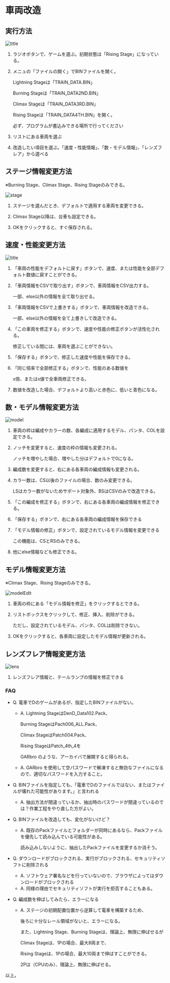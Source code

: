 # 車両改造


## 実行方法

![title](image/title.png)

1. ラジオボタンで、ゲームを選ぶ。初期状態は「Rising Stage」になっている。

2. メニュの「ファイルの開く」でBINファイルを開く。

    Lightning Stageは「TRAIN_DATA.BIN」

    Burning Stageは「TRAIN_DATA2ND.BIN」

    Climax Stageは「TRAIN_DATA3RD.BIN」

    Rising Stageは「TRAIN_DATA4TH.BIN」を開く。

    必ず、プログラムが書込みできる場所で行ってください

3. リストにある車両を選ぶ

4. 改造したい項目を選ぶ。「速度・性能情報」、「数・モデル情報」、「レンズフレア」から選べる

## ステージ情報変更方法

※Burning Stage、Climax Stage、Rising Stageのみできる。

![stage](image/stage.png)

1. ステージを選んだとき、デフォルトで適用する車両を変更できる。

2. Climax Stage以降は、台車も設定できる。

3. OKをクリックすると、すぐ保存される。

## 速度・性能変更方法

![title](image/title.png)

1. 「車両の性能をデフォルトに戻す」ボタンで、速度、または性能を全部デフォルト数値に戻すことができる。

2. 「車両情報をCSVで取り出す」ボタンで、車両情報をCSV出力する。

    一部、else以外の情報を全て取り出せる。

3. 「車両情報をCSVで上書きする」ボタンで、車両情報を改造できる。

    一部、else以外の情報を全て上書きして改造できる。

4. 「この車両を修正する」ボタンで、速度や性能の修正ボタンが活性化される。

    修正している間には、車両を選ぶことができない。

5. 「保存する」ボタンで、修正した速度や性能を保存できる。

6. 「同じ倍率で全部修正する」ボタンで、性能のある数値を

    x倍、またはx値で全車両修正できる。

7. 数値を改造した場合、デフォルトより高いと赤色に、低いと青色になる。

## 数・モデル情報変更方法

![model](image/model.png)

1. 車両の枠は編成やカラーの数、各編成に適用するモデル、パンタ、COLを設定できる。

2. ノッチを変更すると、速度の枠の情報も変更される。

    ノッチを増やした場合、増やした分はデフォルトで0になる。

3. 編成数を変更すると、右にある各車両の編成情報も変更される。

4. カラー数は、CS以後のファイルの場合、数のみ変更できる。

    LSはカラー数がないためサポート対象外、BSはCSVのみで改造できる。

5. 「この編成を修正する」ボタンで、右にある各車両の編成情報を修正できる。

6. 「保存する」ボタンで、右にある各車両の編成情報を保存できる

7. 「モデル情報の修正」ボタンで、設定されているモデル情報を変更できる

    この機能は、CSとRSのみできる。

8. 他にelse情報なども修正できる。

## モデル情報変更方法

※Climax Stage、Rising Stageのみできる。

![modelEdit](image/modelEdit.png)

1. 車両の枠にある「モデル情報を修正」をクリックするとできる。

2. リストボックスをクリックして、修正、挿入、削除ができる。

    ただし、設定されているモデル、パンタ、COLは削除できない。

3. OKをクリックすると、各車両に設定したモデル情報が更新される。

## レンズフレア情報変更方法

![lens](image/lens.png)

1. レンズフレア情報と、テールランプの情報を修正できる


### FAQ


* Q. 電車でDのゲームがあるが、指定したBINファイルがない。  
  
  * A. Lightning StageはDenD_Data102.Pack、

    Burning StageはPach006_ALL.Pack、

    Climax StageはPatch004.Pack、

    Rising StageはPatch_4th_4を

    GARbro のような、アーカイバで展開すると得られる。
  * A. GARbro を使用して空パスワードで解凍すると無効なファイルになるので、適切なパスワードを入力すること。


* Q. BINファイルを指定しても、「電車でDのファイルではない、またはファイルが壊れた可能性があります。」と言われる

  * A. 抽出方法が間違っているか、抽出時のパスワードが間違っているのでは？作業工程をやり直した方がよい。

* Q. BINファイルを改造しても、変化がないけど？

  * A. 既存のPackファイルとフォルダーが同時にあるなら、Packファイルを優先して読み込んでいる可能性がある。

    読み込みしないように、抽出したPackファイルを変更するか消そう。

* Q. ダウンロードがブロックされる、実行がブロックされる、セキュリティソフトに削除される

  * A. ソフトウェア署名などを行っていないので、ブラウザによってはダウンロードがブロックされる
  * A. 同様の理由でセキュリティソフトが実行を拒否することもある。

* Q. 編成数を伸ばしてみたら、エラーになる

  * A. ステージの初期配置位置から逆算して電車を構築するため、

    後ろに十分なレール領域がないと、エラーになる。

    また、Lightning Stage、Burning Stageは、理論上、無限に伸ばせるが

    Climax Stageは、1Pの場合、最大8両まで、

    Rising Stageは、1Pの場合、最大10両まで伸ばすことができる。

    2Pは（CPUのみ）、理論上、無限に伸ばせる。


以上。